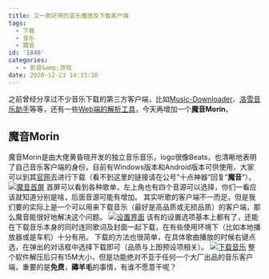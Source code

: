 ```yaml
---
title: 又一款好用的音乐播放及下载客户端
tags:
  - 下载
  - 音乐
  - 魔音
id: '1848'
categories:
  - - 影音&amp;游戏
date: 2020-12-23 14:33:10
---
```


之前曾经分享过不少音乐下载的第三方客户端，比如[Music-Downloader](https://www.jubuzz.com/geek/1619.html)、[洛雪音乐助手](https://www.jubuzz.com/share/1553.html)等等，还有一些[Web端的解析工具](https://www.jubuzz.com/geek/multi-media/1699.html)，今天再增加一个**魔音Morin**。

## 魔音Morin

魔音Morin是由大佬黄昏晓开发的独立音乐音乐，logo很像Beats，也清晰地表明了自己音乐客户端的身份，目前有Windows版本和Android版本可供使用，大家可以到其[官网](http://www.huanghunxiao.com/index.html)去进行下载（看不到这里的链接请在公号”十点神器“回复”**魔音**“）。 [![魔音首屏](https://images.jubuzz.com///1608704258.png)](https://images.jubuzz.com///1608704258.png) 首屏可以看到各种歌单，左上角也有四个音源可以选择，你们一看应该就知道分别是啥，后面音源可能有增加。 其实听歌的客户端不一而足，但是我们要的实际上是一个可以用来下载音乐（最好是高品质或无损品质）的客户端，那么魔音能很好地解决这个问题。 [![设置界面](https://images.jubuzz.com///1608704561.png)](https://images.jubuzz.com///1608704561.png) 该有的设置选项基本上都有了，还能在下载音乐本身的同时连同歌词及封面一起下载，在有些使用环境下（比如本地播放器或是车机）十分有用。 下载的方法也很简单，在具体歌曲播放的时候右键点选，在弹出的对话框中选择下载即可（品质与上图预设项相关）。 [![下载音乐](https://images.jubuzz.com///1608704821.png)](https://images.jubuzz.com///1608704821.png) 整个软件解压后只有15M大小，但是功能绝对不亚于任何一个大厂出品的音乐客户端，重要的是**免费**，**薅羊毛**的事情，有谁不愿意干呢？